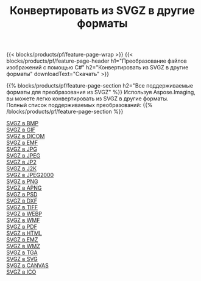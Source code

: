 ﻿---
title: Конвертировать из SVGZ в другие форматы 
weight: 3920
url: /ru/java/conversion/from/svgz 
lang: ru
langdirlevel: 2
locales: zh-hans,ja,it,ru,de,es,fr,nl,id,lt,pl,pt,vi,tr,ko,zh-hant,ar,hi,th,sv,cs,uk,he
description: Используя Aspose.Imaging, вы можете легко конвертировать из SVGZ в другие форматы.
---

{{< blocks/products/pf/feature-page-wrap >}}
{{< blocks/products/pf/feature-page-header h1="Преобразование файлов изображений с помощью C#" h2="Конвертировать из SVGZ в другие форматы" downloadText="Скачать" >}}


{{% blocks/products/pf/feature-page-section  h2="Все поддерживаемые форматы для преобразования из SVGZ" %}}
Используя Aspose.Imaging, вы можете легко конвертировать из SVGZ в другие форматы.
<br/>
Полный список поддерживаемых преобразований:
{{% /blocks/products/pf/feature-page-section %}}
<div class="container-fluid productfamilypage bg-gray">
    <div class="convertypes bg-gray agp-content section">
        <div class="container">
		<div class="row other-converters">
		    <div class='col-md-2 other-converter remove-lp remove-rp'><a href="/imaging/ru/java/conversion/svgz-to-bmp" >SVGZ в BMP</a></div><div class='col-md-2 other-converter remove-lp remove-rp'><a href="/imaging/ru/java/conversion/svgz-to-gif" >SVGZ в GIF</a></div><div class='col-md-2 other-converter remove-lp remove-rp'><a href="/imaging/ru/java/conversion/svgz-to-dicom" >SVGZ в DICOM</a></div><div class='col-md-2 other-converter remove-lp remove-rp'><a href="/imaging/ru/java/conversion/svgz-to-emf" >SVGZ в EMF</a></div><div class='col-md-2 other-converter remove-lp remove-rp'><a href="/imaging/ru/java/conversion/svgz-to-jpg" >SVGZ в JPG</a></div><div class='col-md-2 other-converter remove-lp remove-rp'><a href="/imaging/ru/java/conversion/svgz-to-jpeg" >SVGZ в JPEG</a></div><div class='col-md-2 other-converter remove-lp remove-rp'><a href="/imaging/ru/java/conversion/svgz-to-jp2" >SVGZ в JP2</a></div><div class='col-md-2 other-converter remove-lp remove-rp'><a href="/imaging/ru/java/conversion/svgz-to-j2k" >SVGZ в J2K</a></div><div class='col-md-2 other-converter remove-lp remove-rp'><a href="/imaging/ru/java/conversion/svgz-to-jpeg2000" >SVGZ в JPEG2000</a></div><div class='col-md-2 other-converter remove-lp remove-rp'><a href="/imaging/ru/java/conversion/svgz-to-png" >SVGZ в PNG</a></div><div class='col-md-2 other-converter remove-lp remove-rp'><a href="/imaging/ru/java/conversion/svgz-to-apng" >SVGZ в APNG</a></div><div class='col-md-2 other-converter remove-lp remove-rp'><a href="/imaging/ru/java/conversion/svgz-to-psd" >SVGZ в PSD</a></div><div class='col-md-2 other-converter remove-lp remove-rp'><a href="/imaging/ru/java/conversion/svgz-to-dxf" >SVGZ в DXF</a></div><div class='col-md-2 other-converter remove-lp remove-rp'><a href="/imaging/ru/java/conversion/svgz-to-tiff" >SVGZ в TIFF</a></div><div class='col-md-2 other-converter remove-lp remove-rp'><a href="/imaging/ru/java/conversion/svgz-to-webp" >SVGZ в WEBP</a></div><div class='col-md-2 other-converter remove-lp remove-rp'><a href="/imaging/ru/java/conversion/svgz-to-wmf" >SVGZ в WMF</a></div><div class='col-md-2 other-converter remove-lp remove-rp'><a href="/imaging/ru/java/conversion/svgz-to-pdf" >SVGZ в PDF</a></div><div class='col-md-2 other-converter remove-lp remove-rp'><a href="/imaging/ru/java/conversion/svgz-to-html" >SVGZ в HTML</a></div><div class='col-md-2 other-converter remove-lp remove-rp'><a href="/imaging/ru/java/conversion/svgz-to-emz" >SVGZ в EMZ</a></div><div class='col-md-2 other-converter remove-lp remove-rp'><a href="/imaging/ru/java/conversion/svgz-to-wmz" >SVGZ в WMZ</a></div><div class='col-md-2 other-converter remove-lp remove-rp'><a href="/imaging/ru/java/conversion/svgz-to-tga" >SVGZ в TGA</a></div><div class='col-md-2 other-converter remove-lp remove-rp'><a href="/imaging/ru/java/conversion/svgz-to-svg" >SVGZ в SVG</a></div><div class='col-md-2 other-converter remove-lp remove-rp'><a href="/imaging/ru/java/conversion/svgz-to-canvas" >SVGZ в CANVAS</a></div><div class='col-md-2 other-converter remove-lp remove-rp'><a href="/imaging/ru/java/conversion/svgz-to-ico" >SVGZ в ICO</a></div>
                </div>
        </div>
    </div>
</div>
<br/>

